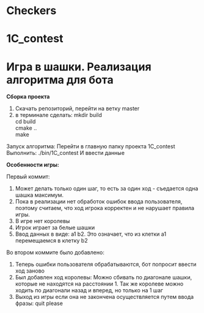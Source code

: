 # Checkers
# 1C_contest

# Игра в шашки. Реализация алгоритма для бота

**Сборка проекта**
1) Скачать репозиторий, перейти на ветку master
2) в терминале сделать:
   mkdir build  
   cd build  
   cmake ..	 
   make      

Запуск алгоритма:
Перейти в главную папку проекта 1C_contest 
Выполнить:
./bin/1C_contest
И ввести данные

**Особенности игры:**  

Первый коммит:
1) Может делать только один шаг, то есть за один ход - съедается одна шашка максимум. 
2) Пока в реализации нет обработок ошибок ввода пользователя, поэтому считаем, что ход игрока корректен и не нарушает правила игры.  
3) В игре нет королевы  
4) Игрок играет за белые шашки
5) Ввод данных в виде: a1 b2. Это означает, что из клетки а1 перемещаемся в клетку b2 

Во втором коммите было добавлено:
1) Теперь ошибки пользователя обрабатываются, бот попросит ввести ход заново  
2) Был добавлен ход королевы: Можно сбивать по диагонале шашки, которые не находятся на расстоянии 1. Так же королеве можно ходить по диагонали назад и вперед, но только на 1 шаг  
3) Выход из игры если она не закончена осуществляется путем ввода фразы: quit please